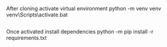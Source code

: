 After cloning activate virtual environment
python -m venv venv
venv\Scripts\activate.bat
##
Once activated install dependencies
python -m pip install -r requirements.txt
